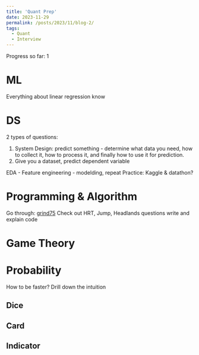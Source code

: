 ```yaml
---
title: 'Quant Prep'
date: 2023-11-29
permalink: /posts/2023/11/blog-2/
tags:
  - Quant
  - Interview
---
```

Progress so far: 1

ML
======
Everything about linear regression
know

DS
======
2 types of questions: 
1. System Design: predict something - determine what data you need, how to collect it, how to process it, and finally how to use it for prediction.
2. Give you a dataset, predict dependent variable

EDA - Feature engineering - modelding, repeat
Practice: Kaggle & datathon? 

Programming & Algorithm
======
Go through: [grind75](https://www.techinterviewhandbook.org/grind75)
Check out HRT, Jump, Headlands questions
write and explain code

Game Theory
======

Probability
======
How to be faster? Drill down the intuition

Dice
------

Card
------

Indicator
------

